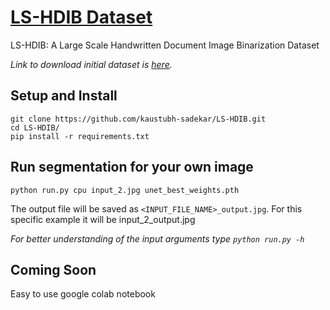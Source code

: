 # [LS-HDIB Dataset](https://kaustubh-sadekar.github.io/LS-HDIB/)
LS-HDIB: A Large Scale Handwritten Document Image Binarization Dataset

*Link to download initial dataset is [here](https://drive.google.com/drive/folders/1HSZ5j6dcl5LHJzoqRhBz06ZzvmfHAI7W?usp=sharing).*

## Setup and Install

```script
git clone https://github.com/kaustubh-sadekar/LS-HDIB.git
cd LS-HDIB/
pip install -r requirements.txt
```
## Run segmentation for your own image

```script
python run.py cpu input_2.jpg unet_best_weights.pth
```

The output file will be saved as `<INPUT_FILE_NAME>_output.jpg`. For this specific example it will be input_2_output.jpg

*For better understanding of the input arguments type `python run.py -h`*


## Coming Soon
Easy to use google colab notebook

